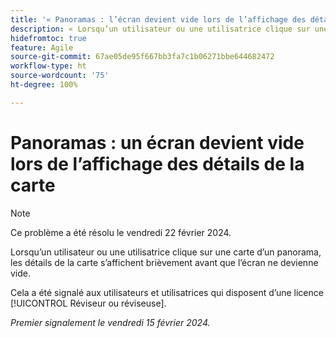 ```yaml
---
title: '« Panoramas : l’écran devient vide lors de l’affichage des détails de la carte »'
description: « Lorsqu’un utilisateur ou une utilisatrice clique sur une carte dans les panoramas, les détails de la carte s’affichent brièvement avant que l’écran ne devienne vide. »
hidefromtoc: true
feature: Agile
source-git-commit: 67ae05de95f667bb3fa7c1b06271bbe644682472
workflow-type: ht
source-wordcount: '75'
ht-degree: 100%

---
```



# Panoramas : un écran devient vide lors de l’affichage des détails de la carte

>[!NOTE]
>
>Ce problème a été résolu le vendredi 22 février 2024.

Lorsqu’un utilisateur ou une utilisatrice clique sur une carte d’un panorama, les détails de la carte s’affichent brièvement avant que l’écran ne devienne vide.

Cela a été signalé aux utilisateurs et utilisatrices qui disposent d’une licence [!UICONTROL Réviseur ou réviseuse].

_Premier signalement le vendredi 15 février 2024._
